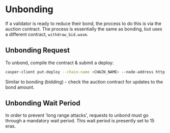 Unbonding
=========

If a validator is ready to reduce their bond, the process to do this is via the auction contract. The process is essentially the same as bonding,
but uses a different contract, `withdraw_bid.wasm`.

## Unbonding Request
To unbond, compile the contract & submit a deploy:
```bash
casper-client put-deploy --chain-name <CHAIN_NAME> --node-address http://<HOST>:<PORT> --secret-key <VALIDATOR_SECRET_KEY>.pem --session-path  withdraw_bid.wasm  --payment-amount 10000000  --session-arg=public_key:public_key=<VALIDATOR_PUBLIC_KEY_HEX> --session-arg=amount:u512=<AMOUNT_TO_UNBOND> --session-arg=unbond_purse:opt_uref=null
```
Similar to bonding (bidding) - check the auction contract for updates to the bond amount.  

## Unbonding Wait Period
In order to prevent 'long range attacks', requests to unbond must go through a mandatory wait period. This wait period is presently set to 15 eras.   
